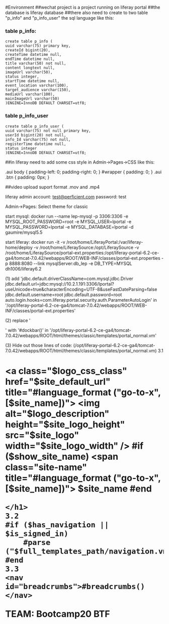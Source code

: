 #Environment
##wechat project is a project running on liferay portal
##the database is liferay database 
##there also need to create to two table "p_info" and "p_info_user" the sql language like this:
### table p_info:
	create table p_info (
	uuid varchar(75) primary key,
	createId bigint(20),
	createTime datetime null,
	endTime datetime null,
	title varchar(50) not null,
	content longtext null,
	imageUrl varchar(50),
	status integer,
	startTime datetime null,
	event_location varchar(100),
	target_audience varchar(150),
	mediaUrl varchar(100),
	mainImageUrl varchar(50)
	)ENGINE=InnoDB DEFAULT CHARSET=utf8;
### table p_info_user	
	create table p_info_user (
	uuid varchar(75) not null primary key,
	userId bigint(20) not null,
	info_Id varchar(75) not null,
	registerTime datetime null,
	status integer
	)ENGINE=InnoDB DEFAULT CHARSET=utf8;
	
##in liferay need to add some css style in Admin->Pages->CSS like this:

.aui body {
    padding-left: 0;
    padding-right: 0;
}
#wrapper {
    padding: 0;
}
.aui .btn {
    	padding: 0px;
}

##video upload suport format .mov and .mp4





liferay admin account:
	test@perficient.com
password:
	test

Admin->Pages:
Select theme for classic


start mysql:
docker run --name lep-mysql  -p 3306:3306 -e MYSQL_ROOT_PASSWORD=root -e MYSQL_USER=lportal -e MYSQL_PASSWORD=lportal -e MYSQL_DATABASE=lportal -d gaumire/mysql5.5


start liferay:
docker run  -it -v /root/home/LiferayPortal:/var/liferay-home/deploy -v /root/home/LiferaySource:/opt/LiferaySource -v /root/home/LiferaySource/portal-ext.properties:/opt/liferay-portal-6.2-ce-ga4/tomcat-7.0.42/webapps/ROOT/WEB-INF/classes/portal-ext.properties -p 8888:8080 --link mysqlServer:db_lep -e DB_TYPE=MYSQL dh1006/liferay6.2





(1)
add 	'jdbc.default.driverClassName=com.mysql.jdbc.Driver
	jdbc.default.url=jdbc:mysql://10.2.1.191:3306/lportal?useUnicode=true&characterEncoding=UTF-8&useFastDateParsing=false
	jdbc.default.username=root
	jdbc.default.password=root
	auto.login.hooks=com.liferay.portal.security.auth.ParameterAutoLogin'
in '/opt/liferay-portal-6.2-ce-ga4/tomcat-7.0.42/webapps/ROOT/WEB-INF/classes/portal-ext.properties'

(2)
replace
'
<div style="display:none;" id="portal_normal_dockbar">
	#dockbar()
</div>
'
with
'#dockbar()'
in '/opt/liferay-portal-6.2-ce-ga4/tomcat-7.0.42/webapps/ROOT/html/themes/classic/templates/portal_normal.vm'

(3)
Hide out those lines of code:
(/opt/liferay-portal-6.2-ce-ga4/tomcat-7.0.42/webapps/ROOT/html/themes/classic/templates/portal_normal.vm)
	3.1
	<h1 class="site-title">
		<a class="$logo_css_class" href="$site_default_url" title="#language_format ("go-to-x", [$site_name])">
			<img alt="$logo_description" height="$site_logo_height" src="$site_logo" width="$site_logo_width" />
			#if ($show_site_name)
				<span class="site-name" title="#language_format ("go-to-x", [$site_name])">
					$site_name
				</span>
			#end
		</a>

	</h1>
	3.2
	#if ($has_navigation || $is_signed_in)
		#parse ("$full_templates_path/navigation.vm")
	#end
	3.3
	<nav id="breadcrumbs">#breadcrumbs()</nav>






TEAM: Bootcamp20 BTF



	
